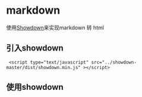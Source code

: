 # markdown
使用[Showdown](https://github.com/zzchong/markdown/tree/master/showdown-master "Showdown")来实现markdown 转 html

## 引入showdown
````
 <script type="text/javascript" src="../showdown-master/dist/showdown.min.js" ></script>
````

## 使用showdown
````
````

